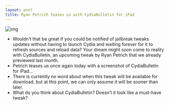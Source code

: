```yaml
---
layout: post
title: Ryan Petrich teases us with CydiaBulletin for iPad
---
```

![img](http://media.idownloadblog.com/wp-content/uploads/2012/02/CydiaBulletin-iPad.jpg)
* Wouldn’t that be great if you could be notified of jailbreak tweaks updates without having to launch Cydia and waiting forever for it to refresh sources and reload data? Your dream might soon come to reality with CydiaBulletin, an upcoming tweak by Ryan Petrich that we already previewed last month.
* Petrich teases us once again today with a screenshot of CydiaBulletin for iPad…
* There is currently no word about when this tweak will be available for download, but at this point, we can only assume it will be sooner than later.
* What do you think about CydiaBulletin? Doesn’t it look like a must-have tweak?

